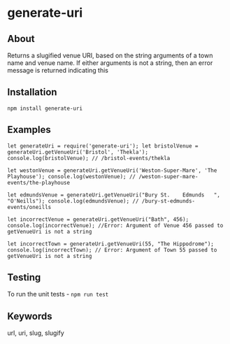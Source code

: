 # generate-uri

## About
Returns a slugified venue URI, based on the string arguments of a town name and venue name. If either arguments is not a string, then an error message is returned indicating this

## Installation
`npm install generate-uri`

## Examples
`let generateUri = require('generate-uri');
let bristolVenue = generateUri.getVenueUri('Bristol', 'Thekla');
console.log(bristolVenue);
// /bristol-events/thekla`

`let westonVenue = generateUri.getVenueUri('Weston-Super-Mare', 'The Playhouse');
console.log(westonVenue);
// /weston-super-mare-events/the-playhouse`

`let edmundsVenue = generateUri.getVenueUri("Bury St.    Edmunds   ", "O'Neills");
console.log(edmundsVenue);
// /bury-st-edmunds-events/oneills`

`let incorrectVenue = generateUri.getVenueUri("Bath", 456);
console.log(incorrectVenue);
//Error: Argument of Venue 456 passed to getVenueUri is not a string`

`let incorrectTown = generateUri.getVenueUri(55, "The Hippodrome");
console.log(incorrectTown);
// Error: Argument of Town 55 passed to getVenueUri is not a string`

## Testing
To run the unit tests - 
`npm run test`

## Keywords
url, uri, slug, slugify
